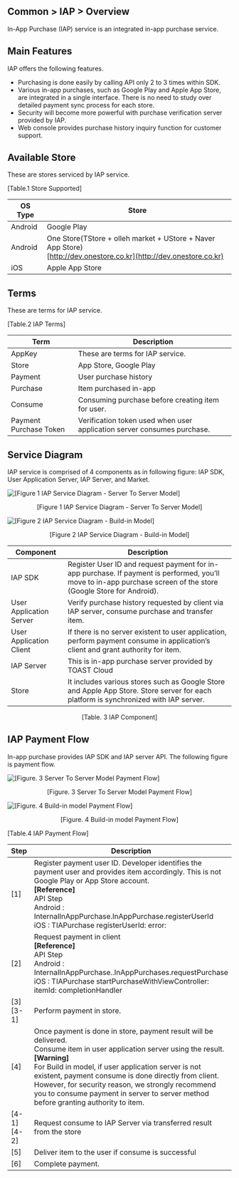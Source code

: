 ## Common > IAP > Overview

In-App Purchase (IAP) service is an integrated in-app purchase service.

## Main Features

IAP offers the following features.

* Purchasing is done easily by calling API only 2 to 3 times within SDK.  
* Various in-app purchases, such as Google Play and Apple App Store, are integrated in a single interface. 
There is no need to study over detailed payment sync process for each store. 
* Security will become more powerful with purchase verification server provided by IAP. 
* Web console provides purchase history inquiry function for customer support.

## Available Store

These are stores serviced by IAP service. 

[Table.1 Store Supported]

| OS Type | Store |
| --- | --- |
| Android | Google Play |
| Android | One Store(TStore + olleh market + UStore + Naver App Store)<br>[http://dev.onestore.co.kr](http://dev.onestore.co.kr) |
| iOS | Apple App Store |

## Terms

These are terms for IAP service.

[Table.2 IAP Terms]

| Term | Description |
| --- | --- |
| AppKey | These are terms for IAP service. |
| Store | App Store, Google Play |
| Payment | User purchase history |
| Purchase | Item purchased in-app |
| Consume | Consuming purchase before creating item for user. |
| Payment Purchase Token | Verification token used when user application server consumes purchase. |

## Service Diagram

IAP service is comprised of 4 components as in following figure: IAP SDK, User Application Server, IAP Server, and Market.

![[Figure 1 IAP Service Diagram - Server To Server Model]](http://static.toastoven.net/prod_iap/iap_n_1.png)
<center>[Figure 1 IAP Service Diagram - Server To Server Model]</center>

![[Figure 2 IAP Service Diagram - Build-in Model]](http://static.toastoven.net/prod_iap/iap_n_23.png)
<center>[Figure 2 IAP Service Diagram - Build-in Model]</center>

| Component | Description |
| ----- | --- |
| IAP SDK | Register User ID and request payment for in-app purchase. If payment is performed, you’ll move to in-app purchase screen of the store (Google Store for Android). |
| User Application Server | Verify purchase history requested by client via IAP server, consume purchase and transfer item. |
| User Application Client | If there is no server existent to user application, perform payment consume in application’s client and grant authority for item.  |
| IAP Server | This is in-app purchase server provided by TOAST Cloud|
| Store | It includes various stores such as Google Store and Apple App Store. Store server for each platform is synchronized with IAP server. |
<center>[Table. 3 IAP Component]</center>

## IAP Payment Flow

In-app purchase provides IAP SDK and IAP server API. The following figure is payment flow.

![[Figure. 3 Server To Server Model Payment Flow]](http://static.toastoven.net/prod_iap/iap_n_28.png)
<center>[Figure. 3 Server To Server Model Payment Flow]</center>

![[Figure. 4 Build-in model Payment Flow]](http://static.toastoven.net/prod_iap/iap_n_29.png)
<center>[Figure. 4 Build-in model Payment Flow]</center>

[Table.4 IAP Payment Flow]

| Step | Description |
| ---------- | ----------- |
| [1] | Register payment user ID. Developer identifies the payment user and provides item accordingly. This is not Google Play or App Store account.<br>**[Reference]** <br>API Step<br>Android : InternalInAppPurchase.InAppPurchase.registerUserId<br>iOS : TIAPurchase registerUserId: error: |
| [2] | Request payment in client<br>**[Reference]** <br>API Step<br>Android : InternalInAppPurchase..InAppPurchases.requestPurchase<br>iOS : TIAPurchase startPurchaseWithViewController: itemId: completionHandler |
| [3]<br>[3-1] | Perform payment in store. |
| [4] | Once payment is done in store, payment result will be delivered. <br>Consume item in user application server using the result.<br>**[Warning]** <br>For Build in model, if user application server is not existent, payment consume is done directly from client. However, for security reason, we strongly recommend you to consume payment in server to server method before granting authority to item.  |
| [4-1]<br>[4-2] | Request consume to IAP Server via transferred result from the store |
| [5] | Deliver item to the user if consume is successful |
| [6] | Complete payment. |
